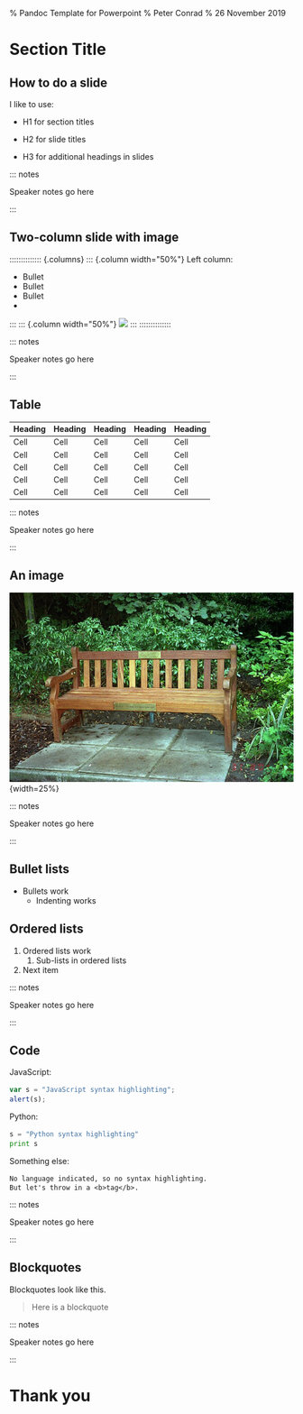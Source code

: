 % Pandoc Template for Powerpoint
% Peter Conrad
% 26 November 2019

# Section Title


## How to do a slide

I like to use:

* H1 for section titles
- H2 for slide titles
+ H3 for additional headings in slides

::: notes

Speaker notes go here

:::

## Two-column slide with image


:::::::::::::: {.columns}
::: {.column width="50%"}
Left column:

- Bullet
- Bullet
- Bullet
- 
:::
::: {.column width="50%"}
![](https://images.unsplash.com/photo-1734639430017-5756ea7fec63?q=80&w=870&auto=format&fit=crop&ixlib=rb-4.0.3&ixid=M3wxMjA3fDB8MHxwaG90by1wYWdlfHx8fGVufDB8fHx8fA%3D%3D)
:::
::::::::::::::

::: notes

Speaker notes go here

:::

## Table

| Heading | Heading | Heading | Heading | Heading |
| --- | --- | --- | --- | --- |
| Cell | Cell | Cell | Cell | Cell |
| Cell | Cell | Cell | Cell | Cell |
| Cell | Cell | Cell | Cell | Cell |
| Cell | Cell | Cell | Cell | Cell |
| Cell | Cell | Cell | Cell | Cell |

::: notes

Speaker notes go here

:::

## An image

![Alt text looks like this](bench.jpg){width=25%}

::: notes

Speaker notes go here

:::

## Bullet lists

- Bullets work
  -  Indenting works

## Ordered lists

1. Ordered lists work
   1. Sub-lists in ordered lists 
1. Next item

::: notes

Speaker notes go here

:::

## Code

JavaScript:

```javascript
var s = "JavaScript syntax highlighting";
alert(s);
```
 
Python:

```python
s = "Python syntax highlighting"
print s
```

Something else:
 
```
No language indicated, so no syntax highlighting. 
But let's throw in a <b>tag</b>.
```
::: notes

Speaker notes go here

:::

## Blockquotes

Blockquotes look like this.

> Here is a blockquote


::: notes

Speaker notes go here

:::



# Thank you